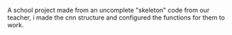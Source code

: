 A school project made from an uncomplete "skeleton" code from our teacher, i made the cnn structure and configured the functions for them to work.
